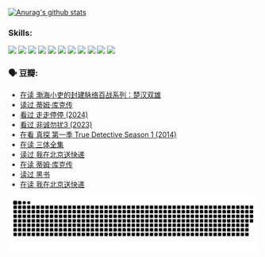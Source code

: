 
[![Anurag's github stats](https://github-readme-stats.vercel.app/api?username=w940853815)](https://github.com/anuraghazra/github-readme-stats)

### Skills:

<code><img height="32" src="https://cdn.jsdelivr.net/npm/simple-icons@v5/icons/python.svg"></code>
<code><img height="32" src="https://cdn.jsdelivr.net/npm/simple-icons@v5/icons/javascript.svg"></code>
<code><img height="32" src="https://cdn.jsdelivr.net/npm/simple-icons@v5/icons/django.svg"></code>
<code><img height="32" src="https://cdn.jsdelivr.net/npm/simple-icons@v5/icons/flask.svg"></code>
<code><img height="32" src="https://cdn.jsdelivr.net/npm/simple-icons@v5/icons/vuetify.svg"></code>
<code><img height="32" src="https://cdn.jsdelivr.net/npm/simple-icons@v5/icons/git.svg"></code>
<code><img height="32" src="https://cdn.jsdelivr.net/npm/simple-icons@v5/icons/docker.svg"></code>
<code><img height="32" src="https://cdn.jsdelivr.net/npm/simple-icons@v5/icons/postgresql.svg"></code>
<code><img height="32" src="https://cdn.jsdelivr.net/npm/simple-icons@v5/icons/elasticsearch.svg"></code>
<code><img height="32" src="https://cdn.jsdelivr.net/npm/simple-icons@v5/icons/macos.svg"></code>
<code><img height="32" src="https://cdn.jsdelivr.net/npm/simple-icons@v5/icons/linux.svg"></code>

### 🗣 豆瓣:

<!-- DOUBAN-ACTIVITIES:START -->
- [在读 渤海小吏的封建脉络百战系列：楚汉双雄](https://www.douban.com/people/136069238/status/4700950146/?_i=25877030)
- [读过 蒂姆·库克传](https://www.douban.com/people/136069238/status/4700949869/?_i=25877030)
- [看过 走走停停‎ (2024)](https://www.douban.com/people/136069238/status/4684430230/?_i=25877030)
- [看过 非诚勿扰3‎ (2023)](https://www.douban.com/people/136069238/status/4676324100/?_i=25877030)
- [在看 真探 第一季 True Detective Season 1‎ (2014)](https://www.douban.com/people/136069238/status/4673382852/?_i=25877030)
- [在读 三体全集](https://www.douban.com/people/136069238/status/4672842521/?_i=25877030)
- [读过 我在北京送快递](https://www.douban.com/people/136069238/status/4672842036/?_i=25877030)
- [在读 蒂姆·库克传](https://www.douban.com/people/136069238/status/4663517053/?_i=25877030)
- [读过 黑书](https://www.douban.com/people/136069238/status/4663516022/?_i=25877030)
- [在读 我在北京送快递](https://www.douban.com/people/136069238/status/4658098365/?_i=25877030)
<!-- DOUBAN-ACTIVITIES:END -->


![Snake animation](https://raw.githubusercontent.com/w940853815/w940853815/output/github-contribution-grid-snake.svg)

<!--
**w940853815/w940853815** is a ✨ _special_ ✨ repository because its `README.md` (this file) appears on your GitHub profile.

Here are some ideas to get you started:

- 🔭 I’m currently working on ...
- 🌱 I’m currently learning ...
- 👯 I’m looking to collaborate on ...
- 🤔 I’m looking for help with ...
- 💬 Ask me about ...
- 📫 How to reach me: ...
- 😄 Pronouns: ...
- ⚡ Fun fact: ...
-->
